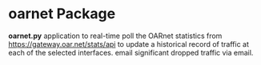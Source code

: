 # oarnet Package

**oarnet.py** application to real-time poll the OARnet statistics from https://gateway.oar.net/stats/api to update
a historical record of traffic at each of the selected interfaces. 
email significant dropped traffic via email.

